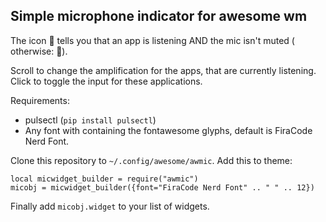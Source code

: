 ## Simple microphone indicator for awesome wm

The icon  tells you that an app is listening AND the mic isn't muted ( otherwise: ).

Scroll to change the amplification for the apps, that are currently listening.
Click to toggle the input for these applications.

Requirements:
- pulsectl (`pip install pulsectl`)
- Any font with containing the fontawesome glyphs, default is FiraCode Nerd Font.

Clone this repository to `~/.config/awesome/awmic`.
Add this to theme:
```
local micwidget_builder = require("awmic")
micobj = micwidget_builder({font="FiraCode Nerd Font" .. " " .. 12})
```
Finally add `micobj.widget` to your list of widgets.
